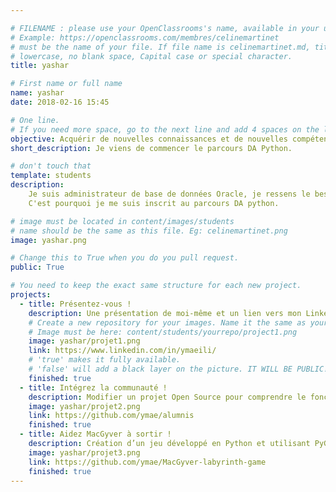 ```yaml
---

# FILENAME : please use your OpenClassrooms's name, available in your url.
# Example: https://openclassrooms.com/membres/celinemartinet
# must be the name of your file. If file name is celinemartinet.md, title is celinemartinet.
# lowercase, no blank space, Capital case or special character.
title: yashar

# First name or full name
name: yashar
date: 2018-02-16 15:45

# One line.
# If you need more space, go to the next line and add 4 spaces on the left, as in 'description'.
objective: Acquérir de nouvelles connaissances et de nouvelles compétences.
short_description: Je viens de commencer le parcours DA Python.

# don't touch that
template: students
description:
    Je suis administrateur de base de données Oracle, je ressens le besoin d'apprendre un nouveau langage de programmation pour compléter mes compétences.
    C'est pourquoi je me suis inscrit au parcours DA python.

# image must be located in content/images/students
# name should be the same as this file. Eg: celinemartinet.png
image: yashar.png

# Change this to True when you do you pull request.
public: True

# You need to keep the exact same structure for each new project.
projects:
  - title: Présentez-vous !
    description: Une présentation de moi-même et un lien vers mon LinkedIn.
    # Create a new repository for your images. Name it the same as your nickname and profile picture.
    # Image must be here: content/students/yourrepo/project1.png
    image: yashar/projet1.png
    link: https://www.linkedin.com/in/ymaeili/
    # 'true' makes it fully available.
    # 'false' will add a black layer on the picture. IT WILL BE PUBLIC!
    finished: true
  - title: Intégrez la communauté !
    description: Modifier un projet Open Source pour comprendre le fonctionnement de Git, de Github et des pull requests. 
    image: yashar/projet2.png
    link: https://github.com/ymae/alumnis
    finished: true
  - title: Aidez MacGyver à sortir !
    description: Création d’un jeu développé en Python et utilisant PyGame.
    image: yashar/projet3.png
    link: https://github.com/ymae/MacGyver-labyrinth-game
    finished: true
---
```

